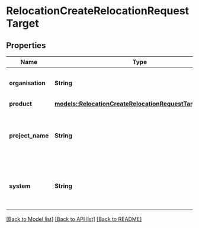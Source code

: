 # RelocationCreateRelocationRequestTarget

## Properties

Name | Type | Description | Notes
------------ | ------------- | ------------- | -------------
**organisation** | **String** | Your customer or organisation number | 
**product** | [**models::RelocationCreateRelocationRequestTargetProduct**](relocation_create_relocation_request_target_product.md) |  | 
**project_name** | **String** | In which p-account or short project id your project should be moved. | 
**system** | **String** | Which mittwald system does the targetProject use? | 

[[Back to Model list]](../README.md#documentation-for-models) [[Back to API list]](../README.md#documentation-for-api-endpoints) [[Back to README]](../README.md)


